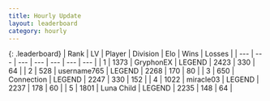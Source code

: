 ```yaml
---
title: Hourly Update
layout: leaderboard
category: hourly
---
```


{: .leaderboard}
| Rank | LV | Player | Division | Elo | Wins | Losses |
| --- | --- | --- | --- | --- | --- | --- |
| <span data-change="0">1</span> | 1373 | <span title="ID: 315148">GryphonEX</span> | LEGEND | <span data-change="0">2423</span> | <span data-change="0">330</span> | <span data-change="0">64</span> |
| <span data-change="0">2</span> | 528 | <span title="ID: 188640">username765</span> | LEGEND | <span data-change="0">2268</span> | <span data-change="0">170</span> | <span data-change="0">80</span> |
| <span data-change="0">3</span> | 650 | <span title="ID: 539711">Connection</span> | LEGEND | <span data-change="0">2247</span> | <span data-change="0">330</span> | <span data-change="0">152</span> |
| <span data-change="0">4</span> | 1022 | <span title="ID: 416373">miracle03</span> | LEGEND | <span data-change="0">2237</span> | <span data-change="0">178</span> | <span data-change="0">60</span> |
| <span data-change="0">5</span> | 1801 | <span title="ID: 164871">Luna Child</span> | LEGEND | <span data-change="0">2235</span> | <span data-change="0">148</span> | <span data-change="0">64</span> |